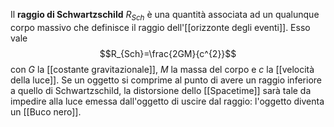Il **raggio di Schwartzschild** $R_{Sch}$ è una quantità associata ad un qualunque corpo massivo che definisce il raggio dell'[[orizzonte degli eventi]]. Esso vale
$$R_{Sch}=\frac{2GM}{c^{2}}$$
con $G$ la [[costante gravitazionale]], $M$ la massa del corpo e $c$ la [[velocità della luce]]. Se un oggetto si comprime al punto di avere un raggio inferiore a quello di Schwartzschild, la distorsione dello [[Spacetime]] sarà tale da impedire alla luce emessa dall'oggetto di uscire dal raggio: l'oggetto diventa un [[Buco nero]].